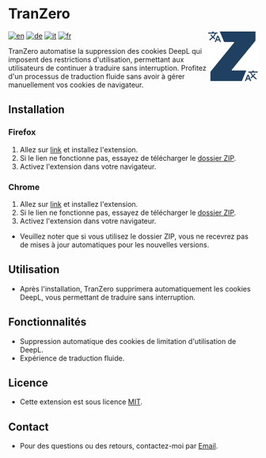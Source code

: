 # TranZero
<img src="./logo.svg" alt="logo" align="right" width="100" height="100">

[![en](https://img.shields.io/badge/lang-en-red.svg)](https://github.com/FabDonRixos/TranZero/blob/main/README.md)
[![de](https://img.shields.io/badge/lang-de-yellow.svg)](https://github.com/FabDonRixos/TranZero/blob/main/README.de.md)
[![it](https://img.shields.io/badge/lang-it-green.svg)](https://github.com/FabDonRixos/TranZero/blob/main/README.it.md)
[![fr](https://img.shields.io/badge/lang-fr-blue.svg)](https://github.com/FabDonRixos/TranZero/blob/main/README.fr.md)

TranZero automatise la suppression des cookies DeepL qui imposent des restrictions d'utilisation, permettant aux utilisateurs de continuer à traduire sans interruption. Profitez d'un processus de traduction fluide sans avoir à gérer manuellement vos cookies de navigateur.

## Installation

### Firefox
1. Allez sur [link](https://addons.mozilla.org/de/firefox/addon/tranzero/) et installez l'extension.
2. Si le lien ne fonctionne pas, essayez de télécharger le [dossier ZIP](https://github.com/FabDonRixos/TranZero/blob/master/TranZero_Firefox.zip "download").
3. Activez l'extension dans votre navigateur.

### Chrome
1. Allez sur [link](https://chromewebstore.google.com/detail/tranzero/jgcgomlgljmioplnpkcocioggddeicmo) et installez l'extension.
2. Si le lien ne fonctionne pas, essayez de télécharger le [dossier ZIP](https://github.com/FabDonRixos/TranZero/blob/master/TranZero_Chrome.zip "download").
3. Activez l'extension dans votre navigateur.

- Veuillez noter que si vous utilisez le dossier ZIP, vous ne recevrez pas de mises à jour automatiques pour les nouvelles versions.

## Utilisation

- Après l'installation, TranZero supprimera automatiquement les cookies DeepL, vous permettant de traduire sans interruption.

## Fonctionnalités

- Suppression automatique des cookies de limitation d'utilisation de DeepL.
- Expérience de traduction fluide.

## Licence

- Cette extension est sous licence [MIT](https://github.com/FabDonRixos/TranZero/blob/master/LICENSE).

## Contact

- Pour des questions ou des retours, contactez-moi par [Email](mailto:TranZero@fabian.li).
